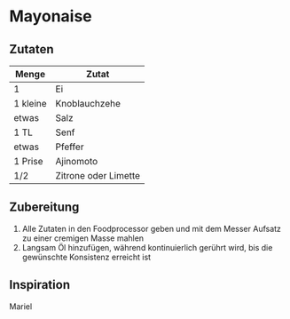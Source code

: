# Mayonaise

## Zutaten

| Menge    | Zutat                |
| -------- | -------------------- |
| 1        | Ei                   |
| 1 kleine | Knoblauchzehe        |
| etwas    | Salz                 |
| 1 TL     | Senf                 |
| etwas    | Pfeffer              |
| 1 Prise  | Ajinomoto            |
| 1/2      | Zitrone oder Limette |

## Zubereitung

1. Alle Zutaten in den Foodprocessor geben und mit dem Messer Aufsatz zu einer cremigen Masse mahlen
2. Langsam Öl hinzufügen, während kontinuierlich gerührt wird, bis die gewünschte Konsistenz erreicht ist

## Inspiration

Mariel
